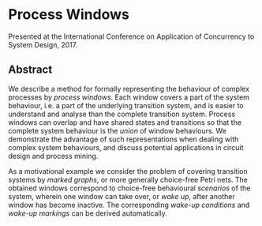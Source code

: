# Process Windows

Presented at the International Conference on Application of Concurrency to System Design, 2017.

## Abstract

We describe a method for formally representing the behaviour of complex
processes by _process windows_. Each window covers a part of the
system behaviour, i.e. a part of the underlying transition system, and
is easier to understand and analyse than the complete transition system.
Process windows can overlap and have shared states and transitions so that
the complete system behaviour is the _union_ of window behaviours.
We demonstrate the advantage of such representations when dealing
with complex system behaviours, and discuss potential applications
in circuit design and process mining.

As a motivational example we consider the problem of covering
transition systems by _marked graphs_, or more generally choice-free
Petri nets. The obtained windows correspond to choice-free behavioural
_scenarios_ of the system, wherein one window can take over,
or _wake up_, after another window has become inactive. The
corresponding _wake-up conditions_ and _wake-up markings_
can be derived automatically.

